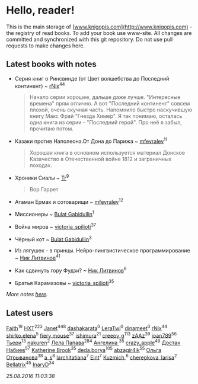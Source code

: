 # Hello, reader!
This is the main storage of [www.knigopis.com](http://www.knigopis.com) - the registry of read books.
To add your book use www-site. All changes are committed and synchronized with this git repository.
Do not use pull requests to make changes here.


## Latest books with notes
* Серия книг о Ринсвинде (от Цвет волшебства до Последний континент) ~ [rNix](users/115/115622071-twitter)<sup>44</sup>
    > Начало серии хорошее, дальше даже лучше. "Интересные времена" прям отлично. 
    > А вот "Последний континент" совсем плохой, очень скучная часть. Напомнило быстро наскучившую книгу Макс Фрай "Гнезда Химер".
    > Я так понимаю, осталась одна книга из серии - "Последний герой". Про неё я забыл, прочитаю потом.

* Казаки против Наполеона.От Дона до Парижа ~ [mfevralev](users/140/140966150-vkontakte)<sup>11</sup>
    > Хорошая книга в основном используется материал Донское Казачество в Отечественной войне 1812 и заграничных походах.

* Хроники Сиалы ~ [Tr](users/122/12282474-vkontakte)<sup>9</sup>
    > Вор Гаррет

* Атаман Ермак и сотоварищи ~ [mfevralev](users/140/140966150-vkontakte)<sup>12</sup>

* Миссионеры ~ [Bulat Gabidullin](users/150/1503854-vkontakte)<sup>1</sup>

* Война миров ~ [victoria_spilioti](users/219/219259003-vkontakte)<sup>37</sup>

* Чёрный кот ~ [Bulat Gabidullin](users/150/1503854-vkontakte)<sup>3</sup>

* Из лягушек - в принцы. Нейро-лингвистическое программирование ~ [Ник Литвинов](users/lec/leczQ3Eya3-linkedin)<sup>41</sup>

* Как сдвинуть гору Фудзи? ~ [Ник Литвинов](users/lec/leczQ3Eya3-linkedin)<sup>6</sup>

* Братья Карамазовы ~ [victoria_spilioti](users/219/219259003-vkontakte)<sup>35</sup>


_More notes [here](latest_books_with_notes.md)._


## Latest users
[Faith](users/112/112366191289808901180-google)<sup>19</sup> [HXT](users/100/100002563462782-facebook)<sup>223</sup> [Janet](users/205/20565064-vkontakte)<sup>448</sup> [dashakarata](users/446/4468151-vkontakte)<sup>0</sup> [LeraTwi](users/116/1167824956614242-facebook)<sup>0</sup> [dinameet](users/457/45786870-vkontakte)<sup>0</sup> [rNix](users/115/115622071-twitter)<sup>44</sup> [shirko.elena](users/100/100001858801764-facebook)<sup>5</sup> [fiery mouse](users/105/105852303950227831814-google)<sup>37</sup> [ishimura](users/157/15716698-vkontakte)<sup>21</sup> [creepy_g](users/747/74743045-vkontakte)<sup>113</sup> [zAAz](users/202/202248233-vkontakte)<sup>39</sup> [joan789](users/240/2401650-vkontakte)<sup>56</sup> [Тьери](users/872/87255457-vkontakte)<sup>13</sup> [nakuren](users/351/3517945-vkontakte)<sup>2</sup> [Лела Папава](users/761/76187635-vkontakte)<sup>284</sup> [Ангелина ](users/142/142301319-vkontakte)<sup>35</sup> [crazy_apple](users/495/49559930-vkontakte)<sup>49</sup> [Достан Набиев](users/175/17512464403843660334-mailru)<sup>57</sup> [Katherine Brook](users/243/243400378-vkontakte)<sup>35</sup> [deda.borya](users/111/111002996-vkontakte)<sup>105</sup> [abzagir4ik](users/362/3621623-vkontakte)<sup>55</sup> [Ольга Отрыванова](users/222/22240417-vkontakte)<sup>38</sup> [a_s](users/140/140262580-vkontakte)<sup>8</sup> [larchitatiana](users/677/67707790-vkontakte)<sup>7</sup> [Eint](users/104/104733697409680897924-google)<sup>7</sup> [Kuzmich ](users/214/214317221-vkontakte)<sup>6</sup> [cherepkova_larisa](users/721/7214806-vkontakte)<sup>2</sup> [Bellatrix](users/100/1008207949261316-facebook)<sup>45</sup> [InaryD](users/562/56228374-vkontakte)<sup>34</sup> 

_25.08.2016 11:03:38_
